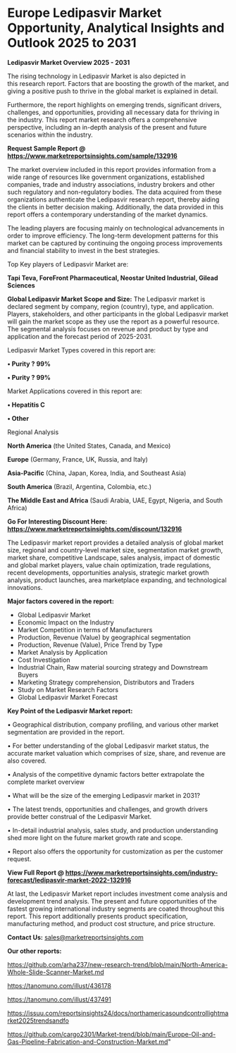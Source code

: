 # Europe Ledipasvir Market Opportunity, Analytical Insights and Outlook 2025 to 2031

<Strong> Ledipasvir Market Overview 2025 - 2031</strong>

The rising technology in Ledipasvir Market is also depicted in this research report. Factors that are boosting the growth of the market, and giving a positive push to thrive in the global market is explained in detail.

Furthermore, the report highlights on emerging trends, significant drivers, challenges, and opportunities, providing all necessary data for thriving in the industry. This report market research offers a comprehensive perspective, including an in-depth analysis of the present and future scenarios within the industry.

<strong>Request Sample Report @ <a href=https://www.marketreportsinsights.com/sample/132916>https://www.marketreportsinsights.com/sample/132916</a></strong>

The market overview included in this report provides information from a wide range of resources like government organizations, established companies, trade and industry associations, industry brokers and other such regulatory and non-regulatory bodies. The data acquired from these organizations authenticate the Ledipasvir research report, thereby aiding the clients in better decision making. Additionally, the data provided in this report offers a contemporary understanding of the market dynamics.

The leading players are focusing mainly on technological advancements in order to improve efficiency. The long-term development patterns for this market can be captured by continuing the ongoing process improvements and financial stability to invest in the best strategies.

Top Key players of Ledipasvir Market are:

<strong>Tapi Teva, ForeFront Pharmaceutical, Neostar United Industrial, Gilead Sciences</strong>

<strong><b>Global Ledipasvir Market Scope and Size:</b></strong>
The Ledipasvir market is declared segment by company, region (country), type, and application. Players, stakeholders, and other participants in the global Ledipasvir market will gain the market scope as they use the report as a powerful resource. The segmental analysis focuses on revenue and product by type and application and the forecast period of 2025-2031.

Ledipasvir Market Types covered in this report are:

<strong>• Purity ? 99%

• Purity ? 99%</strong>

Market Applications covered in this report are:

<strong>• Hepatitis C

• Other</strong> 

Regional Analysis

<strong>North America</strong> (the United States, Canada, and Mexico)

<strong>Europe</strong> (Germany, France, UK, Russia, and Italy)

<strong>Asia-Pacific</strong> (China, Japan, Korea, India, and Southeast Asia)

<strong>South America</strong> (Brazil, Argentina, Colombia, etc.)

<strong>The Middle East and Africa</strong> (Saudi Arabia, UAE, Egypt, Nigeria, and South Africa)

<strong>Go For Interesting Discount Here: <a href=https://www.marketreportsinsights.com/discount/132916>https://www.marketreportsinsights.com/discount/132916</a></strong>

The Ledipasvir market report provides a detailed analysis of global market size, regional and country-level market size, segmentation market growth, market share, competitive Landscape, sales analysis, impact of domestic and global market players, value chain optimization, trade regulations, recent developments, opportunities analysis, strategic market growth analysis, product launches, area marketplace expanding, and technological innovations.

<strong><b>Major factors covered in the report:</b></strong>
<ul>
  <li>Global Ledipasvir Market </li>
  <li>Economic Impact on the Industry</li>
  <li>Market Competition in terms of Manufacturers</li>
  <li>Production, Revenue (Value) by geographical segmentation</li>
  <li>Production, Revenue (Value), Price Trend by Type</li>
  <li>Market Analysis by Application</li>
  <li>Cost Investigation</li>
  <li>Industrial Chain, Raw material sourcing strategy and Downstream Buyers</li>
  <li>Marketing Strategy comprehension, Distributors and Traders</li>
  <li>Study on Market Research Factors</li>
  <li>Global Ledipasvir Market Forecast</li>
</ul>

<strong><b>Key Point of the Ledipasvir Market report:</b></strong>

• Geographical distribution, company profiling, and various other market segmentation are provided in the report.

• For better understanding of the global Ledipasvir market status, the accurate market valuation which comprises of size, share, and revenue are also covered.

• Analysis of the competitive dynamic factors better extrapolate the complete market overview

• What will be the size of the emerging Ledipasvir market in 2031?

• The latest trends, opportunities and challenges, and growth drivers provide better construal of the Ledipasvir Market.

• In-detail industrial analysis, sales study, and production understanding shed more light on the future market growth rate and scope.

• Report also offers the opportunity for customization as per the customer request.

<strong><b>View Full Report @ <a href=https://www.marketreportsinsights.com/industry-forecast/ledipasvir-market-2022-132916>https://www.marketreportsinsights.com/industry-forecast/ledipasvir-market-2022-132916</a></b></strong>


At last, the Ledipasvir Market report includes investment come analysis and development trend analysis. The present and future opportunities of the fastest growing international industry segments are coated throughout this report. This report additionally presents product specification, manufacturing method, and product cost structure, and price structure.

<strong>Contact Us:</strong>
sales@marketreportsinsights.com

<strong>Our other reports:</strong>

<a href=https://github.com/arha237/new-research-trend/blob/main/North-America-Whole-Slide-Scanner-Market.md>https://github.com/arha237/new-research-trend/blob/main/North-America-Whole-Slide-Scanner-Market.md</a>

<a href=https://tanomuno.com/illust/436178>https://tanomuno.com/illust/436178</a>

<a href=https://tanomuno.com/illust/437491>https://tanomuno.com/illust/437491</a>

<a href=https://issuu.com/reportsinsights24/docs/northamericasoundcontrollightmarket2025trendsandfo>https://issuu.com/reportsinsights24/docs/northamericasoundcontrollightmarket2025trendsandfo</a>

<a href=https://github.com/cargo2301/Market-trend/blob/main/Europe-Oil-and-Gas-Pipeline-Fabrication-and-Construction-Market.md>https://github.com/cargo2301/Market-trend/blob/main/Europe-Oil-and-Gas-Pipeline-Fabrication-and-Construction-Market.md</a>"
